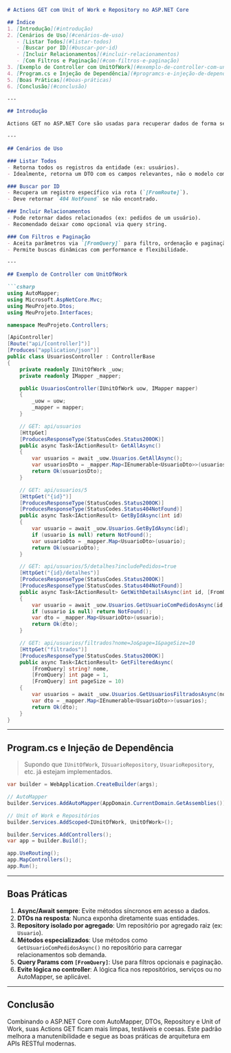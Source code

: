 

```md
# Actions GET com Unit of Work e Repository no ASP.NET Core

## Índice
1. [Introdução](#introdução)
2. [Cenários de Uso](#cenários-de-uso)
   - [Listar Todos](#listar-todos)
   - [Buscar por ID](#buscar-por-id)
   - [Incluir Relacionamentos](#incluir-relacionamentos)
   - [Com Filtros e Paginação](#com-filtros-e-paginação)
3. [Exemplo de Controller com UnitOfWork](#exemplo-de-controller-com-unitofwork)
4. [Program.cs e Injeção de Dependência](#programcs-e-injeção-de-dependência)
5. [Boas Práticas](#boas-práticas)
6. [Conclusão](#conclusão)

---

## Introdução

Actions GET no ASP.NET Core são usadas para recuperar dados de forma segura e idempotente. Quando integradas com os padrões **Repository** e **Unit of Work**, a aplicação ganha melhor separação de responsabilidades, testabilidade e coesão.

---

## Cenários de Uso

### Listar Todos
- Retorna todos os registros da entidade (ex: usuários).
- Idealmente, retorna um DTO com os campos relevantes, não o modelo completo.

### Buscar por ID
- Recupera um registro específico via rota (`[FromRoute]`).
- Deve retornar `404 NotFound` se não encontrado.

### Incluir Relacionamentos
- Pode retornar dados relacionados (ex: pedidos de um usuário).
- Recomendado deixar como opcional via query string.

### Com Filtros e Paginação
- Aceita parâmetros via `[FromQuery]` para filtro, ordenação e paginação.
- Permite buscas dinâmicas com performance e flexibilidade.

---

## Exemplo de Controller com UnitOfWork

```csharp
using AutoMapper;
using Microsoft.AspNetCore.Mvc;
using MeuProjeto.Dtos;
using MeuProjeto.Interfaces;

namespace MeuProjeto.Controllers;

[ApiController]
[Route("api/[controller]")]
[Produces("application/json")]
public class UsuariosController : ControllerBase
{
    private readonly IUnitOfWork _uow;
    private readonly IMapper _mapper;

    public UsuariosController(IUnitOfWork uow, IMapper mapper)
    {
        _uow = uow;
        _mapper = mapper;
    }

    // GET: api/usuarios
    [HttpGet]
    [ProducesResponseType(StatusCodes.Status200OK)]
    public async Task<IActionResult> GetAllAsync()
    {
        var usuarios = await _uow.Usuarios.GetAllAsync();
        var usuariosDto = _mapper.Map<IEnumerable<UsuarioDto>>(usuarios);
        return Ok(usuariosDto);
    }

    // GET: api/usuarios/5
    [HttpGet("{id}")]
    [ProducesResponseType(StatusCodes.Status200OK)]
    [ProducesResponseType(StatusCodes.Status404NotFound)]
    public async Task<IActionResult> GetByIdAsync(int id)
    {
        var usuario = await _uow.Usuarios.GetByIdAsync(id);
        if (usuario is null) return NotFound();
        var usuarioDto = _mapper.Map<UsuarioDto>(usuario);
        return Ok(usuarioDto);
    }

    // GET: api/usuarios/5/detalhes?includePedidos=true
    [HttpGet("{id}/detalhes")]
    [ProducesResponseType(StatusCodes.Status200OK)]
    [ProducesResponseType(StatusCodes.Status404NotFound)]
    public async Task<IActionResult> GetWithDetailsAsync(int id, [FromQuery] bool includePedidos = false)
    {
        var usuario = await _uow.Usuarios.GetUsuarioComPedidosAsync(id, includePedidos);
        if (usuario is null) return NotFound();
        var dto = _mapper.Map<UsuarioDto>(usuario);
        return Ok(dto);
    }

    // GET: api/usuarios/filtrados?nome=Jo&page=1&pageSize=10
    [HttpGet("filtrados")]
    [ProducesResponseType(StatusCodes.Status200OK)]
    public async Task<IActionResult> GetFilteredAsync(
        [FromQuery] string? nome,
        [FromQuery] int page = 1,
        [FromQuery] int pageSize = 10)
    {
        var usuarios = await _uow.Usuarios.GetUsuariosFiltradosAsync(nome, page, pageSize);
        var dto = _mapper.Map<IEnumerable<UsuarioDto>>(usuarios);
        return Ok(dto);
    }
}
```

---

## Program.cs e Injeção de Dependência

> Supondo que `IUnitOfWork`, `IUsuarioRepository`, `UsuarioRepository`, etc. já estejam implementados.

```csharp
var builder = WebApplication.CreateBuilder(args);

// AutoMapper
builder.Services.AddAutoMapper(AppDomain.CurrentDomain.GetAssemblies());

// Unit of Work e Repositórios
builder.Services.AddScoped<IUnitOfWork, UnitOfWork>();

builder.Services.AddControllers();
var app = builder.Build();

app.UseRouting();
app.MapControllers();
app.Run();
```

---

## Boas Práticas

1. **Async/Await sempre**: Evite métodos síncronos em acesso a dados.
2. **DTOs na resposta**: Nunca exponha diretamente suas entidades.
3. **Repository isolado por agregado**: Um repositório por agregado raiz (ex: `Usuario`).
4. **Métodos especializados**: Use métodos como `GetUsuarioComPedidosAsync()` no repositório para carregar relacionamentos sob demanda.
5. **Query Params com `[FromQuery]`**: Use para filtros opcionais e paginação.
6. **Evite lógica no controller**: A lógica fica nos repositórios, serviços ou no AutoMapper, se aplicável.

---

## Conclusão

Combinando o ASP.NET Core com AutoMapper, DTOs, Repository e Unit of Work, suas Actions GET ficam mais limpas, testáveis e coesas. Este padrão melhora a manutenibilidade e segue as boas práticas de arquitetura em APIs RESTful modernas.
```
